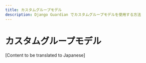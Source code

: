 ```yaml
---
title: カスタムグループモデル
description: Django Guardian でカスタムグループモデルを使用する方法
---
```


# カスタムグループモデル

[Content to be translated to Japanese]

<!-- This page content will be translated from the main English userguide/custom-group-model.md -->

